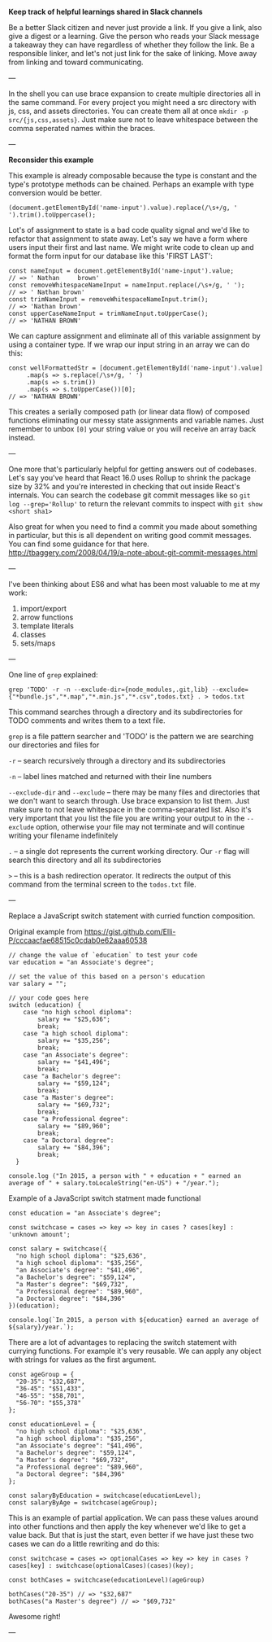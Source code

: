 **Keep track of helpful learnings shared in Slack channels**

Be a better Slack citizen and never just provide a link. If you give a link, also give a digest or a learning. Give the person who reads your Slack message a takeaway they can have regardless of whether they follow the link. Be a responsible linker, and let's not just link for the sake of linking. Move away from linking and toward communicating.

—

In the shell you can use brace expansion to create multiple directories all in the same command. For every project you might need a src directory with js, css, and assets directories. You can create them all at once `mkdir -p src/{js,css,assets}`. Just make sure not to leave whitespace between the comma seperated names within the braces.

— 

**Reconsider this example**

This example is already composable because the type is constant and the type's prototype methods can be chained. Perhaps an example with type conversion would be better.

`(document.getElementById('name-input').value).replace(/\s+/g, ' ').trim().toUppercase();`

Lot's of assignment to state is a bad code quality signal and we'd like to refactor that assignment to state away. Let's say we have a form where  users input their first and last name. We might write code to clean up and format the form input for our database like this 'FIRST LAST':

```
const nameInput = document.getElementById('name-input').value;
// => ' Nathan     brown'
const removeWhitespaceNameInput = nameInput.replace(/\s+/g, ' ');
// => ' Nathan brown'
const trimNameInput = removeWhitespaceNameInput.trim();
// => 'Nathan brown'
const upperCaseNameInput = trimNameInput.toUpperCase();
// => 'NATHAN BROWN'
```
We can capture assignment and eliminate all of this variable assignment by using a container type. If we wrap our input string in an array we can do this:
```
const wellFormattedStr = [document.getElementById('name-input').value]
     .map(s => s.replace(/\s+/g, ' ')
     .map(s => s.trim())
     .map(s => s.toUpperCase())[0];
// => 'NATHAN BROWN'
```
This creates a serially composed path (or linear data flow) of composed functions eliminating our messy state assignments and variable names. Just remember to unbox `[0]` your string value or you will receive an array back instead.

—

One more that's particularly helpful for getting answers out of codebases. Let's say you've heard that React 16.0 uses Rollup to shrink the package size by 32% and you're interested in checking that out inside React's internals. You can search the codebase git commit messages like so `git log --grep='Rollup'` to return the relevant commits to inspect with `git show <short sha1>`

Also great for when you need to find a commit you made about something in particular, but this is all dependent on writing good commit messages. You  can find some guidance for that here. http://tbaggery.com/2008/04/19/a-note-about-git-commit-messages.html

—

I've been thinking about ES6 and what has been most valuable to me at my work:

1. import/export
2. arrow functions
3. template literals
4. classes
5. sets/maps

—

One line of `grep` explained:

`grep 'TODO' -r -n --exclude-dir={node_modules,.git,lib} --exclude={"*bundle.js","*.map","*.min.js","*.csv",todos.txt} . > todos.txt`

This command searches through a directory and its subdirectories for TODO comments and writes them to a text file.

`grep` is a file pattern searcher and 'TODO' is the pattern we are searching our directories and files for

`-r` – search recursively through a directory and its subdirectories

`-n` – label lines matched and returned with their line numbers

`--exclude-dir` and `--exclude` – there may be many files and directories that we don't want to search through. Use brace expansion to
list them. Just make sure to not leave whitespace in the comma-separated list. Also it's very important that you list the file you are
writing your output to in the `--exclude` option, otherwise your file may not terminate and will continue writing your filename indefinitely

`.` – a single dot represents the current working directory. Our `-r` flag will search this directory and all its subdirectories

`>` – this is a bash redirection operator. It redirects the output of this command from the terminal screen to the `todos.txt` file.

—

Replace a JavaScript switch statement with curried function composition.

Original example from https://gist.github.com/Elli-P/cccaacfae68515c0cdab0e62aaa60538

```
// change the value of `education` to test your code
var education = "an Associate's degree";

// set the value of this based on a person's education
var salary = "";

// your code goes here
switch (education) {
    case "no high school diploma":
        salary += "$25,636";
        break;
    case "a high school diploma":
        salary += "$35,256";
        break;
    case "an Associate's degree":
        salary += "$41,496";
        break;
    case "a Bachelor's degree":
        salary += "$59,124";
        break;
    case "a Master's degree":
        salary += "$69,732";
        break;
    case "a Professional degree":
        salary += "$89,960";
        break;
    case "a Doctoral degree":
        salary += "$84,396";
        break;
  }

console.log ("In 2015, a person with " + education + " earned an average of " + salary.toLocaleString("en-US") + "/year.");
```

Example of a JavaScript switch statment made functional

```
const education = "an Associate's degree";

const switchcase = cases => key => key in cases ? cases[key] : 'unknown amount';

const salary = switchcase({
  "no high school diploma": "$25,636",
  "a high school diploma": "$35,256",
  "an Associate's degree": "$41,496",
  "a Bachelor's degree": "$59,124",
  "a Master's degree": "$69,732",
  "a Professional degree": "$89,960",
  "a Doctoral degree": "$84,396"
})(education);

console.log(`In 2015, a person with ${education} earned an average of ${salary}/year.`);
```

There are a lot of advantages to replacing the switch statement with currying functions. For example it's very reusable. We can apply any object with strings for values as the first argument.

```
const ageGroup = {
  "20-35": "$32,687",
  "36-45": "$51,433",
  "46-55": "$58,701",
  "56-70": "$55,378"
};

const educationLevel = {
  "no high school diploma": "$25,636",
  "a high school diploma": "$35,256",
  "an Associate's degree": "$41,496",
  "a Bachelor's degree": "$59,124",
  "a Master's degree": "$69,732",
  "a Professional degree": "$89,960",
  "a Doctoral degree": "$84,396"
};

const salaryByEducation = switchcase(educationLevel);
const salaryByAge = switchcase(ageGroup);
```

This is an example of partial application. We can pass these values around into other functions and then apply the key whenever we'd like to get a value back. But that is just the start, even better if we have just these two cases we can do a little rewriting and do this:

```
const switchcase = cases => optionalCases => key => key in cases ? cases[key] : switchcase(optionalCases)(cases)(key);

const bothCases = switchcase(educationLevel)(ageGroup)

bothCases("20-35") // => "$32,687"
bothCases("a Master's degree") // => "$69,732"
```

Awesome right!

—

